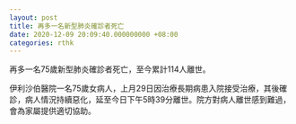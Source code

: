 ```yaml
---
layout: post
title: 再多一名新型肺炎確診者死亡
date: 2020-12-09 20:09:40.000000000 +08:00
categories: rthk
---
```


再多一名75歲新型肺炎確診者死亡，至今累計114人離世。

伊利沙伯醫院一名75歲女病人，上月29日因治療長期病患入院接受治療，其後確診，病人情況持續惡化，延至今日下午5時39分離世。院方對病人離世感到難過，會為家屬提供適切協助。

